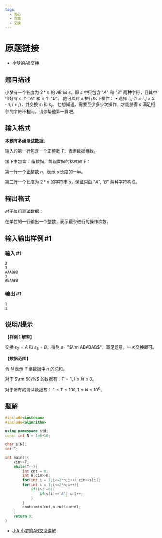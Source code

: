 ```yaml
---
tags:
  - 贪心
  - 奇数
  - 交换
---
```

# 原题链接
- [小梦的AB交换](https://www.luogu.com.cn/problem/U535982)
## 题目描述

小梦有一个长度为 $2 * n$ 的 $AB$ 串 $s$，即 $s$ 中只包含 "$A$" 和 "$B$" 两种字符，且其中恰好有 $n$ 个 "$A$" 和 $n$ 个 "$B$"。
他可以对 $s$ 执行以下操作：
$\bullet$ 选择 $i, j\ (1 \leq i, j \leq 2\cdot n, i \ne j)$，并交换 $s_i$ 和 $s_j$。
他想知道，需要至少多少次操作，才能使得 $s$ 满足相邻的字符不相同，请你帮他算一算吧。
## 输入格式

**本题有多组测试数据。**

输入的第一行包含一个正整数 $T$，表示数据组数。

接下来包含 $T$ 组数据，每组数据的格式如下：

第一行一个正整数 $n$，表示 $s$ 长度的一半。

第二行一个长度为 $2*n$ 的字符串 $s$，保证只由 "$A$", "$B$" 两种字符构成。
## 输出格式

对于每组测试数据：

在单独的一行输出一个整数，表示最少进行的操作次数。

## 输入输出样例 #1

### 输入 #1
```
2
3
AAABBB
3
ABAABB
```

### 输出 #1
```
1
1
```
## 说明/提示

**【样例 1 解释】**

交换 $s_2 = A$ 和 $s_5=B$，得到 $s=$ "$\rm ABABAB$"，满足题意，一次交换即可。

**【数据范围】**

令 $N$ 表示 $T$ 组数据中 $n$ 的总和。

对于 $\rm 50\%$ 的数据有：$T = 1, 1 \leq N\leq 3$。

对于所有的测试数据有： $1 \leq T \leq 100, 1 \leq N \leq 10^6$。
## 题解
```cpp
#include<iostream>
#include<algorithm>

using namespace std;
const int N = 1e6+10;

char s[N];
int T;

int main(){
    cin>>T;
    while(T--){
        int cnt = 0;
        int n;cin>>n;
        for(int i = 1;i<=2*n;i++) cin>>s[i];
        for(int i = 1;i<=2*n;i++){
            if(i%2!=0){
                if(s[i]=='A') cnt++;
            }
        }
        cout<<min(cnt,n-cnt)<<endl;
    }
    return 0;
}
```
- [J-A 小梦的AB交换讲解](https://blog.csdn.net/zqystca/article/details/147028735)
